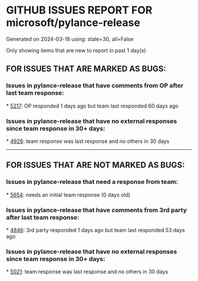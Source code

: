
# GITHUB ISSUES REPORT FOR microsoft/pylance-release


Generated on 2024-03-18 using: stale=30, all=False


Only showing items that are new to report in past 1 day(s)


## FOR ISSUES THAT ARE MARKED AS BUGS:


### Issues in pylance-release that have comments from OP after last team response:


\* [5217](https://github.com/microsoft/pylance-release/issues/5217 "Respect `files.refactoring.autoSave` for move to file "): OP responded 1 days ago but team last responded 60 days ago

### Issues in pylance-release that have no external responses since team response in 30+ days:


\* [4928](https://github.com/microsoft/pylance-release/issues/4928 "Intellisense still not fully working with Enum classes"): team response was last response and no others in 30 days

---

## FOR ISSUES THAT ARE NOT MARKED AS BUGS:


### Issues in pylance-release that need a response from team:


\* [5654](https://github.com/microsoft/pylance-release/issues/5654 "Auto import doesn't suggest `os.path`"): needs an initial team response (0 days old)

### Issues in pylance-release that have comments from 3rd party after last team response:


\* [4846](https://github.com/microsoft/pylance-release/issues/4846 "Symbol highlighting disappears when switching editors across VS Code multiroot workspace"): 3rd party responded 1 days ago but team last responded 53 days ago

### Issues in pylance-release that have no external responses since team response in 30+ days:


\* [5021](https://github.com/microsoft/pylance-release/issues/5021 "Syntax highlighting and code completion stops working in v2023.9.10 onwards"): team response was last response and no others in 30 days
